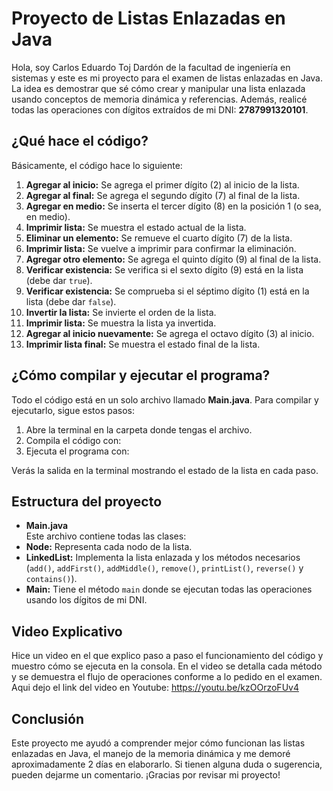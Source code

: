 # Proyecto de Listas Enlazadas en Java
Hola, soy Carlos Eduardo Toj Dardón de la facultad de ingeniería en sistemas y este es mi proyecto para el examen de listas enlazadas en Java. La idea es demostrar que sé cómo crear y manipular una lista enlazada usando conceptos de memoria dinámica y referencias. Además, realicé todas las operaciones con dígitos extraídos de mi DNI: **2787991320101**.

## ¿Qué hace el código?
Básicamente, el código hace lo siguiente:
1. **Agregar al inicio:** Se agrega el primer dígito (2) al inicio de la lista.
2. **Agregar al final:** Se agrega el segundo dígito (7) al final de la lista.
3. **Agregar en medio:** Se inserta el tercer dígito (8) en la posición 1 (o sea, en medio).
4. **Imprimir lista:** Se muestra el estado actual de la lista.
5. **Eliminar un elemento:** Se remueve el cuarto dígito (7) de la lista.
6. **Imprimir lista:** Se vuelve a imprimir para confirmar la eliminación.
7. **Agregar otro elemento:** Se agrega el quinto dígito (9) al final de la lista.
8. **Verificar existencia:** Se verifica si el sexto dígito (9) está en la lista (debe dar `true`).
9. **Verificar existencia:** Se comprueba si el séptimo dígito (1) está en la lista (debe dar `false`).
10. **Invertir la lista:** Se invierte el orden de la lista.
11. **Imprimir lista:** Se muestra la lista ya invertida.
12. **Agregar al inicio nuevamente:** Se agrega el octavo dígito (3) al inicio.
13. **Imprimir lista final:** Se muestra el estado final de la lista.

## ¿Cómo compilar y ejecutar el programa?
Todo el código está en un solo archivo llamado **Main.java**. Para compilar y ejecutarlo, sigue estos pasos:
1. Abre la terminal en la carpeta donde tengas el archivo.
2. Compila el código con:
3. Ejecuta el programa con:

Verás la salida en la terminal mostrando el estado de la lista en cada paso.

## Estructura del proyecto
- **Main.java**  
Este archivo contiene todas las clases:  
- **Node:** Representa cada nodo de la lista.  
- **LinkedList:** Implementa la lista enlazada y los métodos necesarios (`add()`, `addFirst()`, `addMiddle()`, `remove()`, `printList()`, `reverse()` y `contains()`).  
- **Main:** Tiene el método `main` donde se ejecutan todas las operaciones usando los dígitos de mi DNI.

## Video Explicativo
Hice un video en el que explico paso a paso el funcionamiento del código y muestro cómo se ejecuta en la consola. En el video se detalla cada método y se demuestra el flujo de operaciones conforme a lo pedido en el examen.
Aqui dejo el link del video en Youtube:
https://youtu.be/kzOOrzoFUv4

## Conclusión
Este proyecto me ayudó a comprender mejor cómo funcionan las listas enlazadas en Java, el manejo de la memoria dinámica y me demoré aproximadamente 2 días en elaborarlo. Si tienen alguna duda o sugerencia, pueden dejarme un comentario. ¡Gracias por revisar mi proyecto!
